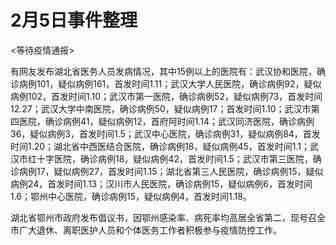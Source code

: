 # 2月5日事件整理

<等待疫情通报>

有网友发布湖北省医务人员发病情况，其中15例以上的医院有：武汉协和医院，确诊病例101，疑似病例161，首发时间1.11；武汉大学人民医院，确诊病例92，疑似病例102，首发时间1.10；武汉市第一医院，确诊病例52，疑似病例73，首发时间12.27；武汉大学中南医院，确诊病例50，疑似病例17；首发时间1.10；武汉市第四医院，确诊病例41，疑似病例12，首府阿时间1.14；武汉同济医院，确诊病例36，疑似病例3，首发时间1.5；武汉中心医院，确诊病例31，疑似病例84，首发时间1.20；湖北省中西医结合医院，确诊病例18，疑似病例45，首发时间1.1；武汉市红十字医院，确诊病例18，疑似病例42，首发时间1.5；武汉市第三医院，确诊病例17，疑似病例27，首发时间1.15；湖北省第三人民医院，确诊病例15，疑似病例24，首发时间1.13；汉川市人民医院，确诊病例15，疑似病例6，首发时间1.6；鄂州中心医院，确诊病例15，疑似病例4，首发时间1.18。

湖北省鄂州市政府发布倡议书，因鄂州感染率、病死率均高居全省第二，现号召全市广大退休、离职医护人员和个体医务工作者积极参与疫情防控工作。

